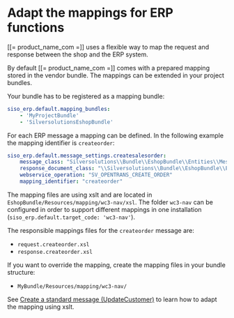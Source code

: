 # Adapt the mappings for ERP functions

[[= product_name_com =]] uses a flexible way to map the request and response between the shop and the ERP system.

By default [[= product_name_com =]] comes with a prepared mapping stored in the vendor bundle.
The mappings can be extended in your project bundles.

Your bundle has to be registered as a mapping bundle:

``` yaml
siso_erp.default.mapping_bundles:
    - 'MyProjectBundle'
    - 'SilversolutionsEshopBundle'
```

For each ERP message a mapping can be defined. In the following example the mapping identifier is `createorder`:

``` yaml
siso_erp.default.message_settings.createsalesorder:
    message_class: "Silversolutions\\Bundle\\EshopBundle\\Entities\\Messages\\CreateSalesOrderMessage"
    response_document_class: "\\Silversolutions\\Bundle\\EshopBundle\\Entities\\Messages\\Document\\OrderResponse"
    webservice_operation: "SV_OPENTRANS_CREATE_ORDER"
    mapping_identifier: "createorder"
```

The mapping files are using xslt and are located in `EshopBundle/Resources/mapping/wc3-nav/xsl`.
The folder `wc3-nav` can be configured in order to support different mappings in one installation (`siso_erp.default.target_code: 'wc3-nav'`).

The responsible mappings files for the `createorder` message are:

- `request.createorder.xsl`
- `response.createorder.xsl`

If you want to override the mapping, create the mapping files in your bundle structure:

- `MyBundle/Resources/mapping/wc3-nav/`

See [Create a standard message (UpdateCustomer)](../../guides/creating_a_new_erp_message/create_standard_message.md) to learn how to adapt the mapping using xslt.
